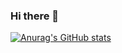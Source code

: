 ### Hi there 👋
[![Anurag's GitHub stats](https://github-readme-stats.vercel.app/api?username=mathesubonjour)](https://github.com/anuraghazra/github-readme-stats)

<!--
**matheusbonjour/matheusbonjour** is a ✨ _special_ ✨ repository because its `README.md` (this file) appears on your GitHub profile.

Here are some ideas to get you started:

- 🔭 I’m currently working on ...
- 🌱 I’m currently learning ...
- 👯 I’m looking to collaborate on ...
- 🤔 I’m looking for help with ...
- 💬 Ask me about ...
- 📫 How to reach me: ...
- 😄 Pronouns: ...
- ⚡ Fun fact: ...
-->
